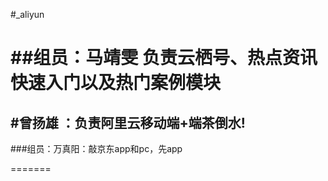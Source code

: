 #_aliyun


##组员：马靖雯   负责云栖号、热点资讯快速入门以及热门案例模块
=======
## #曾扬雄 ：负责阿里云移动端+端茶倒水!

###组员：万真阳：敲京东app和pc，先app




=======